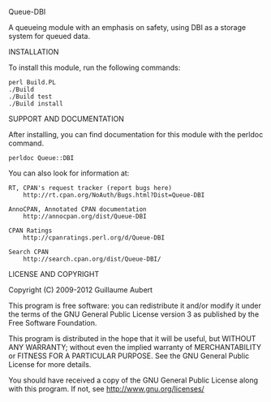 Queue-DBI

A queueing module with an emphasis on safety, using DBI as a storage system
for queued data.

INSTALLATION

To install this module, run the following commands:

	perl Build.PL
	./Build
	./Build test
	./Build install

SUPPORT AND DOCUMENTATION

After installing, you can find documentation for this module with the
perldoc command.

    perldoc Queue::DBI

You can also look for information at:

    RT, CPAN's request tracker (report bugs here)
        http://rt.cpan.org/NoAuth/Bugs.html?Dist=Queue-DBI

    AnnoCPAN, Annotated CPAN documentation
        http://annocpan.org/dist/Queue-DBI

    CPAN Ratings
        http://cpanratings.perl.org/d/Queue-DBI

    Search CPAN
        http://search.cpan.org/dist/Queue-DBI/


LICENSE AND COPYRIGHT

Copyright (C) 2009-2012 Guillaume Aubert

This program is free software: you can redistribute it and/or modify it under
the terms of the GNU General Public License version 3 as published by the Free
Software Foundation.

This program is distributed in the hope that it will be useful, but WITHOUT ANY
WARRANTY; without even the implied warranty of MERCHANTABILITY or FITNESS FOR A
PARTICULAR PURPOSE. See the GNU General Public License for more details.

You should have received a copy of the GNU General Public License along with
this program. If not, see http://www.gnu.org/licenses/

